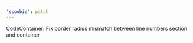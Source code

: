 ```yaml
---
'scoobie': patch
---
```


CodeContainer: Fix border radius mismatch between line numbers section and container
